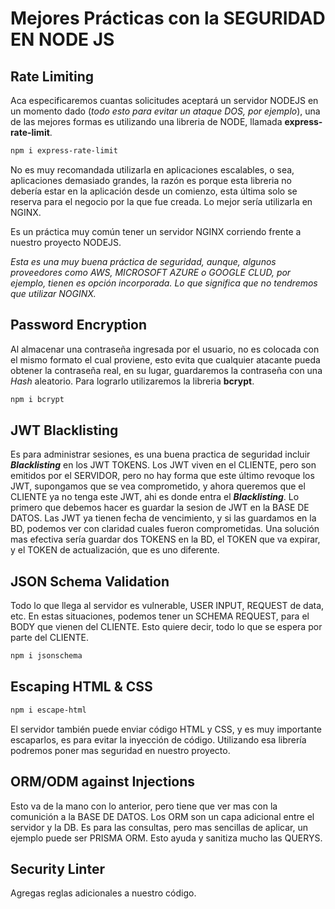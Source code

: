 # Mejores Prácticas con la SEGURIDAD EN NODE JS

## Rate Limiting

Aca especificaremos cuantas solicitudes aceptará un servidor NODEJS en un momento dado (*todo esto para evitar un ataque DOS, por ejemplo*), una de las mejores formas es utilizando una libreria de NODE, llamada **express-rate-limit**.

```bash
npm i express-rate-limit
```

No es muy recomandada utilizarla en aplicaciones escalables, o sea, aplicaciones demasiado grandes, la razón es porque esta libreria no debería estar en la aplicación desde un comienzo, esta última solo se reserva para el negocio por la que fue creada. Lo mejor sería utilizarla en NGINX.

Es un práctica muy común tener un servidor NGINX corriendo frente a nuestro proyecto NODEJS.

*Esta es una muy buena práctica de seguridad, aunque, algunos proveedores como AWS, MICROSOFT AZURE o GOOGLE CLUD, por ejemplo, tienen es opción incorporada. Lo que significa que no tendremos que utilizar NOGINX.*


## Password Encryption

Al almacenar una contraseña ingresada por el usuario, no es colocada con el mismo formato el cual proviene, esto evita que cualquier atacante pueda obtener la contraseña real, en su lugar, guardaremos la contraseña con una *Hash* aleatorio. Para lograrlo utilizaremos la libreria **bcrypt**.

```bash
npm i bcrypt
```

## JWT Blacklisting

Es para administrar sesiones, es una buena practica de seguridad incluir ***Blacklisting*** en los JWT TOKENS. Los JWT viven en el CLIENTE, pero son emitidos por el SERVIDOR, pero no hay forma que este último revoque los JWT, supongamos que se vea comprometido, y ahora queremos que el CLIENTE ya no tenga este JWT, ahi es donde entra el ***Blacklisting***. Lo primero que debemos hacer es guardar la sesion de JWT en la BASE DE DATOS. 
Las JWT ya tienen fecha de vencimiento, y si las guardamos en la BD, podemos ver con claridad cuales fueron comprometidas.
Una solución mas efectiva sería guardar dos TOKENS en la BD, el TOKEN que va expirar, y el TOKEN de actualización, que es uno diferente.


## JSON Schema Validation

Todo lo que llega al servidor es vulnerable, USER INPUT, REQUEST de data, etc. En estas situaciones, podemos tener un SCHEMA REQUEST, para el BODY que vienen del CLIENTE.
Esto quiere decir, todo lo que se espera por parte del CLIENTE.

```bash
npm i jsonschema
```


## Escaping HTML & CSS

```bash
npm i escape-html
```

El servidor también puede enviar código HTML y CSS, y es muy importante escaparlos, es para evitar la inyección de código. Utilizando esa librería podremos poner mas seguridad en nuestro proyecto.


## ORM/ODM against Injections

Esto va de la mano con lo anterior, pero tiene que ver mas con la comunición a la BASE DE DATOS. Los ORM son un capa adicional entre el servidor y la DB. Es para las consultas, pero mas sencillas de aplicar, un ejemplo puede ser PRISMA ORM. Esto ayuda y sanitiza mucho las QUERYS.


## Security Linter

Agregas reglas adicionales a nuestro código.